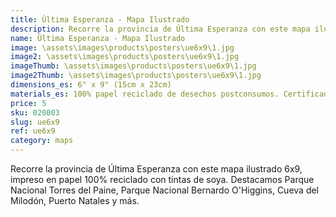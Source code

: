 ```yaml
---
title: Última Esperanza - Mapa Ilustrado
description: Recorre la provincia de Última Esperanza con este mapa ilustrado 6x9, impreso en papel 100% reciclado.
name: Última Esperanza - Mapa Ilustrado
image: \assets\images\products\posters\ue6x9\1.jpg
image2: \assets\images\products\posters\ue6x9\1.jpg
imageThumb: \assets\images\products\posters\ue6x9\1.jpg
image2Thumb: \assets\images\products\posters\ue6x9\1.jpg
dimensions_es: 6" x 9" (15cm x 23cm)
materials_es: 100% papel reciclado de desechos postconsumos. Certificado FSC.
price: 5
sku: 020003
slug: ue6x9
ref: ue6x9
category: maps
---
```

Recorre la provincia de Última Esperanza con este mapa ilustrado 6x9, impreso en papel 100% reciclado con tintas de soya. Destacamos Parque Nacional Torres del Paine, Parque Nacional Bernardo O'Higgins, Cueva del Milodón, Puerto Natales y más.
